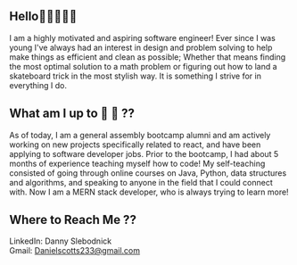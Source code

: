 ## Hello👋🏼🧑🏻‍💻


I am a highly motivated and aspiring software engineer! Ever since I was young I've always had an interest in design and problem solving to help make things as efficient and clean as possible; Whether that means finding the most optimal solution to a math problem or figuring out how to land a skateboard trick in the most stylish way. It is something I strive for in everything I do. 


## What am I up to 🌱 👀 ??

As of today, I am a general assembly bootcamp alumni and am actively working on new projects specifically related to react, and have been applying to software developer jobs. Prior to the bootcamp, I had about 5 months of experience teaching myself how to code! My self-teaching consisted of going through online courses on Java, Python, data structures and algorithms, and speaking to anyone in the field that I could connect with. Now I am a MERN stack developer, who is always trying to learn more! 

## Where to Reach Me ??
LinkedIn: Danny Slebodnick <br/>
Gmail: Danielscotts233@gmail.com

